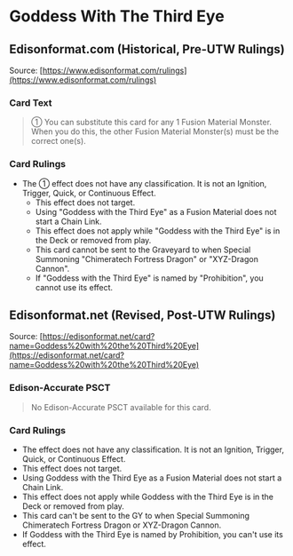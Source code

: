 # Goddess With The Third Eye

## Edisonformat.com (Historical, Pre-UTW Rulings)

Source: [https://www.edisonformat.com/rulings](https://www.edisonformat.com/rulings)

### Card Text

> ① You can substitute this card for any 1 Fusion Material Monster. When you do this, the other Fusion Material Monster(s) must be the correct one(s).

### Card Rulings

*   The ① effect does not have any classification. It is not an Ignition, Trigger, Quick, or Continuous Effect.
    *   This effect does not target.
    *   Using "Goddess with the Third Eye" as a Fusion Material does not start a Chain Link.
    *   This effect does not apply while "Goddess with the Third Eye" is in the Deck or removed from play.
    *   This card cannot be sent to the Graveyard to when Special Summoning "Chimeratech Fortress Dragon" or "XYZ-Dragon Cannon".
    *   If "Goddess with the Third Eye" is named by "Prohibition", you cannot use its effect.

## Edisonformat.net (Revised, Post-UTW Rulings)

Source: [https://edisonformat.net/card?name=Goddess%20with%20the%20Third%20Eye](https://edisonformat.net/card?name=Goddess%20with%20the%20Third%20Eye)

### Edison-Accurate PSCT

> No Edison-Accurate PSCT available for this card.

### Card Rulings

*   The effect does not have any classification. It is not an Ignition, Trigger, Quick, or Continuous Effect.
*   This effect does not target.
*   Using Goddess with the Third Eye as a Fusion Material does not start a Chain Link.
*   This effect does not apply while Goddess with the Third Eye is in the Deck or removed from play.
*   This card can't be sent to the GY to when Special Summoning Chimeratech Fortress Dragon or XYZ-Dragon Cannon.
*   If Goddess with the Third Eye is named by Prohibition, you can't use its effect.
            